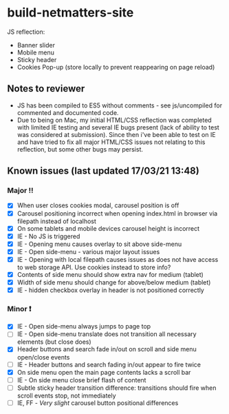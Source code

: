 # build-netmatters-site
JS reflection:
- Banner slider
- Mobile menu
- Sticky header
- Cookies Pop-up (store locally to prevent reappearing on page reload)

## Notes to reviewer
- JS has been compiled to ES5 without comments - see js/uncompiled for commented and documented code.
- Due to being on Mac, my initial HTML/CSS reflection was completed with limited IE testing and several IE bugs present (lack of ability to test was considered at submission). Since then i've been able to test on IE and have tried to fix all major HTML/CSS issues not relating to this reflection, but some other bugs may persist.

## Known issues (last updated 17/03/21 13:48)

### Major :bangbang:
- [x] When user closes cookies modal, carousel position is off
- [x] Carousel positioning incorrect when opening index.html in browser via filepath instead of localhost
- [x] On some tablets and mobile devices carousel height is incorrect
- [x] IE - No JS is triggered
- [x] IE - Opening menu causes overlay to sit above side-menu
- [x] IE - Open side-menu - various major layout issues
- [x] IE - Opening with local filepath causes issues as does not have access to web storage API. Use cookies instead to store info?
- [x] Contents of side menu should show extra nav for medium (tablet)
- [x] Width of side menu should change for above/below medium (tablet)
- [x] IE - hidden checkbox overlay in header is not positioned correctly

### Minor :exclamation:
- [x] IE - Open side-menu always jumps to page top
- [ ] IE - Open side-menu translate does not transition all necessary elements (but close does)
- [x] Header buttons and search fade in/out on scroll and side menu open/close events
- [ ] IE - Header buttons and search fading in/out appear to fire twice
- [x] On side menu open the main page contents lacks a scroll bar
- [ ] IE - On side menu close brief flash of content
- [ ] Subtle sticky header transition difference: transitions should fire when scroll events stop, not immediately
- [ ] IE, FF - *Very slight* carousel button positional differences

